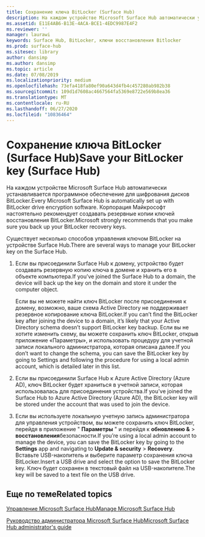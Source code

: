 ```yaml
---
title: Сохранение ключа BitLocker (Surface Hub)
description: На каждом устройстве Microsoft Surface Hub автоматически устанавливается программное обеспечение для шифрования дисков BitLocker. Корпорация Майкрософт настоятельно рекомендует создавать резервные копии ключей восстановления BitLocker.
ms.assetid: E11E4AB6-B13E-4ACA-BCE1-4EDC9987E4F2
ms.reviewer: ''
manager: laurawi
keywords: Surface Hub, BitLocker, ключи восстановления Bitlocker
ms.prod: surface-hub
ms.sitesec: library
author: dansimp
ms.author: dansimp
ms.topic: article
ms.date: 07/08/2019
ms.localizationpriority: medium
ms.openlocfilehash: 73efa418fa80ef90a643d4fb4c457280ab982b38
ms.sourcegitcommit: 109d1d7608ac4667564fa5369e8722e569b8ea36
ms.translationtype: MT
ms.contentlocale: ru-RU
ms.lasthandoff: 06/27/2020
ms.locfileid: "10836464"
---
```

# <span data-ttu-id="69bdc-105">Сохранение ключа BitLocker (Surface Hub)</span><span class="sxs-lookup"><span data-stu-id="69bdc-105">Save your BitLocker key (Surface Hub)</span></span>


<span data-ttu-id="69bdc-106">На каждом устройстве Microsoft Surface Hub автоматически устанавливается программное обеспечение для шифрования дисков BitLocker.</span><span class="sxs-lookup"><span data-stu-id="69bdc-106">Every Microsoft Surface Hub is automatically set up with BitLocker drive encryption software.</span></span> <span data-ttu-id="69bdc-107">Корпорация Майкрософт настоятельно рекомендует создавать резервные копии ключей восстановления BitLocker.</span><span class="sxs-lookup"><span data-stu-id="69bdc-107">Microsoft strongly recommends that you make sure you back up your BitLocker recovery keys.</span></span>

<span data-ttu-id="69bdc-108">Существует несколько способов управления ключом BitLocker на устройстве Surface Hub.</span><span class="sxs-lookup"><span data-stu-id="69bdc-108">There are several ways to manage your BitLocker key on the Surface Hub.</span></span>

1.  <span data-ttu-id="69bdc-109">Если вы присоединили Surface Hub к домену, устройство будет создавать резервную копию ключа в домене и хранить его в объекте компьютера.</span><span class="sxs-lookup"><span data-stu-id="69bdc-109">If you’ve joined the Surface Hub to a domain, the device will back up the key on the domain and store it under the computer object.</span></span>

    <span data-ttu-id="69bdc-110">Если вы не можете найти ключ BitLocker после присоединения к домену, возможно, ваше схема Active Directory не поддерживает резервное копирование ключа BitLocker.</span><span class="sxs-lookup"><span data-stu-id="69bdc-110">If you can’t find the BitLocker key after joining the device to a domain, it’s likely that your Active Directory schema doesn’t support BitLocker key backup.</span></span> <span data-ttu-id="69bdc-111">Если вы не хотите изменить схему, вы можете сохранить ключ BitLocker, открыв приложение «Параметры», и использовать процедуру для учетной записи локального администратора, которая описана далее.</span><span class="sxs-lookup"><span data-stu-id="69bdc-111">If you don’t want to change the schema, you can save the BitLocker key by going to Settings and following the procedure for using a local admin account, which is detailed later in this list.</span></span>

2.  <span data-ttu-id="69bdc-112">Если вы присоединили Surface Hub к Azure Active Directory (Azure AD), ключ BitLocker будет храниться в учетной записи, которая использовалась для присоединения устройства.</span><span class="sxs-lookup"><span data-stu-id="69bdc-112">If you’ve joined the Surface Hub to Azure Active Directory (Azure AD), the BitLocker key will be stored under the account that was used to join the device.</span></span>

3.  <span data-ttu-id="69bdc-113">Если вы используете локальную учетную запись администратора для управления устройством, вы можете сохранить ключ BitLocker, перейдя в приложение " **Параметры** " и перейдя к **обновлению &** &gt; **восстановления**безопасности.</span><span class="sxs-lookup"><span data-stu-id="69bdc-113">If you’re using a local admin account to manage the device, you can save the BitLocker key by going to the **Settings** app and navigating to **Update & security** &gt; **Recovery**.</span></span> <span data-ttu-id="69bdc-114">Вставьте USB-накопитель и выберите параметр сохранения ключа BitLocker.</span><span class="sxs-lookup"><span data-stu-id="69bdc-114">Insert a USB drive and select the option to save the BitLocker key.</span></span> <span data-ttu-id="69bdc-115">Ключ будет сохранен в текстовый файл на USB-накопителе.</span><span class="sxs-lookup"><span data-stu-id="69bdc-115">The key will be saved to a text file on the USB drive.</span></span>


## <span data-ttu-id="69bdc-116">Еще по теме</span><span class="sxs-lookup"><span data-stu-id="69bdc-116">Related topics</span></span>

[<span data-ttu-id="69bdc-117">Управление Microsoft Surface Hub</span><span class="sxs-lookup"><span data-stu-id="69bdc-117">Manage Microsoft Surface Hub</span></span>](manage-surface-hub.md)

[<span data-ttu-id="69bdc-118">Руководство администратора Microsoft Surface Hub</span><span class="sxs-lookup"><span data-stu-id="69bdc-118">Microsoft Surface Hub administrator's guide</span></span>](surface-hub-administrators-guide.md)

 

 





